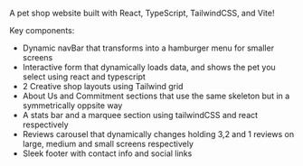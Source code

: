 A pet shop website built with React, TypeScript, TailwindCSS, and Vite!

Key components:
- Dynamic navBar that transforms into a hamburger menu for smaller screens 
- Interactive form that dynamically loads data, and shows the pet you select using react and typescript
- 2 Creative shop layouts using Tailwind grid 
- About Us and Commitment sections that use the same skeleton but in a symmetrically oppsite way
- A stats bar and a marquee section using tailwindCSS and react respectively
- Reviews carousel that dynamically changes holding 3,2 and 1 reviews on large, medium and small screens respectively
- Sleek footer with contact info and social links

  
